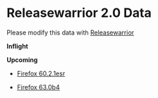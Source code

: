 

Releasewarrior 2.0 Data
=======================

Please modify this data with [Releasewarrior](https://github.com/mozilla-releng/releasewarrior-2.0)

**Inflight**

**Upcoming**

* [Firefox 60.2.1esr](/upcoming/firefox/firefox-esr60-60.2.1esr.md)

* [Firefox 63.0b4](/upcoming/firefox/firefox-beta-63.0b4.md)

